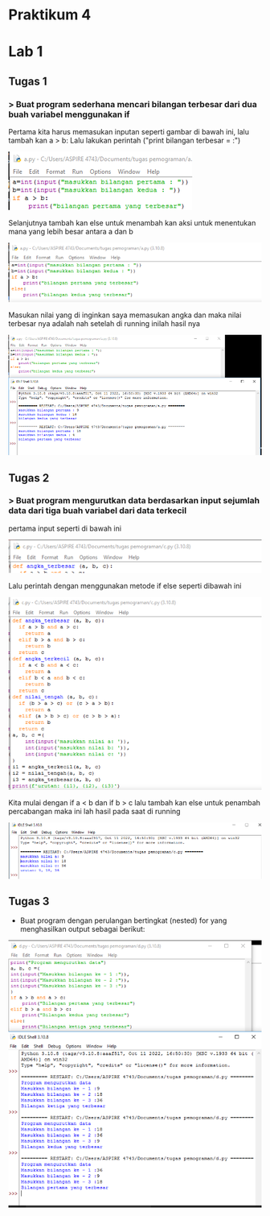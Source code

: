 # Praktikum 4
# Lab 1
## Tugas 1

### > Buat program sederhana mencari bilangan terbesar dari dua buah variabel menggunakan if

Pertama kita harus memasukan inputan  seperti gambar di bawah ini, lalu tambah kan a > b: 
Lalu lakukan perintah ("print bilangan terbesar = :") 

![gambar1](gambar/a1.png)

Selanjutnya tambah kan else untuk menambah kan aksi untuk menentukan mana yang lebih besar antara a dan b

![gambar1](gambar/a2.png)


Masukan nilai yang di inginkan saya memasukan angka dan maka nilai terbesar nya adalah nah setelah di running inilah hasil nya

![gambar1](gambar/a.png)


##  Tugas 2


### > Buat program mengurutkan data berdasarkan input sejumlah data dari tiga buah variabel dari data terkecil

pertama input seperti di bawah ini

![gambar1](gambar/aaa1.png)

Lalu perintah dengan menggunakan metode if else seperti dibawah ini

![gambar1](gambar/aaa2.png)

Kita mulai dengan if a < b dan if b > c lalu tambah kan else untuk penambah percabangan maka ini lah hasil pada saat di running

![gambar1](gambar/aaa3.png)

## Tugas 3
- Buat program dengan perulangan bertingkat (nested) for yang menghasilkan output sebagai berikut:

![gambar1](gambar/aaaa.png)
